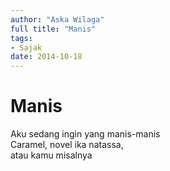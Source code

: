 ```yaml
---
author: "Aska Wilaga"
full title: "Manis"
tags:
- Sajak
date: 2014-10-18
---
```


# Manis

Aku sedang ingin yang manis-manis  
Caramel, novel ika natassa,  
atau kamu misalnya